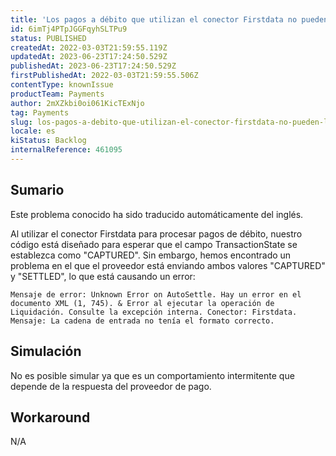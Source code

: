 ```yaml
---
title: 'Los pagos a débito que utilizan el conector Firstdata no pueden liquidarse debido a un error en el campo TransactionState'
id: 6imTj4PTpJGGFqyhSLTPu9
status: PUBLISHED
createdAt: 2022-03-03T21:59:55.119Z
updatedAt: 2023-06-23T17:24:50.529Z
publishedAt: 2023-06-23T17:24:50.529Z
firstPublishedAt: 2022-03-03T21:59:55.506Z
contentType: knownIssue
productTeam: Payments
author: 2mXZkbi0oi061KicTExNjo
tag: Payments
slug: los-pagos-a-debito-que-utilizan-el-conector-firstdata-no-pueden-liquidarse-debido-a-un-error-en-el-campo-transactionstate
locale: es
kiStatus: Backlog
internalReference: 461095
---
```


## Sumario

<div class="alert alert-info">
  <p>Este problema conocido ha sido traducido automáticamente del inglés.</p>
</div>


Al utilizar el conector Firstdata para procesar pagos de débito, nuestro código está diseñado para esperar que el campo TransactionState se establezca como "CAPTURED". Sin embargo, hemos encontrado un problema en el que el proveedor está enviando ambos valores "CAPTURED" y "SETTLED", lo que está causando un error:


    Mensaje de error: Unknown Error on AutoSettle. Hay un error en el documento XML (1, 745). & Error al ejecutar la operación de Liquidación. Consulte la excepción interna. Conector: Firstdata. Mensaje: La cadena de entrada no tenía el formato correcto.



##

## Simulación


No es posible simular ya que es un comportamiento intermitente que depende de la respuesta del proveedor de pago.



## Workaround


N/A





